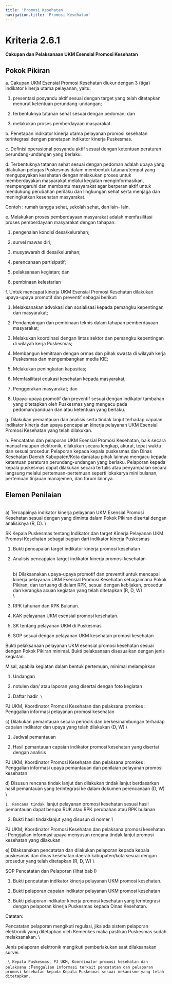 ```yaml
---
title: 'Promosi Kesehatan'
navigation.title: 'Promosi Kesehatan'
---
```



# Kriteria 2.6.1 
**Cakupan dan Pelaksanaan UKM Esensial Promosi Kesehatan** 



## Pokok Pikiran 

a. Cakupan UKM Esensial Promosi Kesehatan diukur dengan 3 (tiga) indikator kinerja utama pelayanan, yaitu: 

1. presentasi posyandu aktif sesuai dengan target yang telah ditetapkan menurut ketentuan perundang-undangan; 

2. terbentuknya tatanan sehat sesuai dengan pedoman; dan 

3. melakukan proses pemberdayaan masyarakat. 

b. Penetapan indikator kinerja utama pelayanan promosi kesehatan terintegrasi dengan penetapan indikator kinerja Puskesmas. 

c. Definisi operasional posyandu aktif sesuai dengan ketentuan peraturan perundang-undangan yang berlaku. 

d. Terbentuknya tatanan sehat sesuai dengan pedoman adalah upaya yang dilakukan petugas Puskesmas dalam membentuk tatanan/tempat 	yang mengupayakan kesehatan dengan melakukan proses untuk memberdayakan masyarakat melalui kegiatan menginformasikan, mempengaruhi dan membantu masyarakat agar berperan aktif untuk mendukung perubahan perilaku dan lingkungan sehat serta menjaga dan meningkatkan kesehatan masyarakat. 

Contoh : rumah tangga sehat, sekolah sehat, dan lain- lain. 


e. Melakukan proses pemberdayaan masyarakat adalah memfasilitasi proses pemberdayaan masyarakat dengan tahapan: 

1. pengenalan kondisi desa/kelurahan; 

2. survei mawas diri; 

3. musyawarah di desa/kelurahan; 

4. perencanaan partisipatif; 

5. pelaksanaan kegiatan; dan 

6. pembinaan kelestarian 

f. Untuk mencapai kinerja UKM Esensial Promosi Kesehatan dilakukan upaya-upaya promotif dan preventif sebagai berikut: 

1. Melaksanakan advokasi dan sosialisasi kepada pemangku kepentingan dan masyarakat; 

2. Pendampingan dan pembinaan teknis dalam tahapan pemberdayaan masyarakat; 

3. Melakukan koordinasi dengan lintas sektor dan pemangku kepentingan di wilayah kerja Puskesmas; 

4. Membangun kemitraan dengan ormas dan pihak swasta di wilayah kerja Puskesmas dan mengembangkan media KIE; 

5. Melakukan peningkatan kapasitas; 

6. Memfasilitasi edukasi kesehatan kepada masyarakat; 

7. Penggerakan masyarakat; dan 


8. Upaya-upaya promotif dan preventif sesuai dengan indikator tambahan yang ditetapkan oleh Puskesmas yang mengacu  	pada pedoman/panduan dan atau ketentuan yang berlaku. 

g. Dilakukan pemantauan dan analisis serta  tindak  lanjut terhadap capaian indikator kinerja dan upaya pencapaian kinerja pelayanan UKM Esensial Promosi Kesehatan yang telah dilakukan. 

h. Pencatatan dan pelaporan UKM Esensial Promosi Kesehatan, baik secara manual maupun elektronik, dilakukan secara lengkap, akurat, tepat waktu dan sesuai prosedur. Pelaporan kepada kepala puskesmas dan Dinas Kesehatan Daerah Kabupaten/Kota dan/atau pihak lainnya mengacu kepada ketentuan peraturan perundang-undangan yang berlaku. Pelaporan kepada kepala puskesmas dapat dilakukan secara tertulis atau penyampaian secara langsung melalui pertemuan-pertemuan seperti lokakarya mini bulanan, pertemuan tinjauan manajemen, dan forum lainnya. 

## Elemen Penilaian 




   \
a) Tercapainya indikator kinerja pelayanan UKM Esensial Promosi Kesehatan sesuai dengan yang diminta dalam Pokok Pikiran disertai dengan analisisnya (R, D).  \
 




SK Kepala Puskesmas tentang Indikator dan target Kinerja Pelayanan UKM Promosi Kesehatan sebagai bagian dari indikator kinerja Puskesmas
1. Bukti pencapaian target indikator kinerja promosi kesehatan 
 
2. Analisis pencapaian target indikator kinerja promosi kesehatan 
 




   \
b) Dilaksanakan upaya-upaya promotif dan preventif untuk mencapai kinerja pelayanan UKM Esensial Promosi Kesehatan sebagaimana Pokok Pikiran, dan tertuang di dalam RPK, sesuai dengan kebijakan, prosedur dan kerangka acuan kegiatan yang telah ditetapkan (R, D, W) \
 \




1. RPK tahunan dan RPK Bulanan. 

2. KAK pelayanan UKM esensial promosi kesehatan. 

3. SK tentang pelayanan UKM di Puskesmas



4. SOP sesuai dengan pelayanan UKM kesehatan promosi kesehatan



Bukti pelaksanaan pelayanan UKM esensial promosi kesehatan sesuai dengan Pokok Pikiran minimal. Bukti pelaksanaan disesuaikan dengan jenis kegiatan.



Misal, apabila kegiatan dalam bentuk pertemuan, minimal melampirkan 

1. Undangan 

2. notulen dan/ atau laporan yang disertai dengan foto kegiatan 

3. Daftar hadir`  \
`



PJ UKM, Koordinator Promosi Kesehatan dan pelaksana promkes : Penggalian informasi pelayanan promosi kesehatan




 c) Dilakukan pemantauan secara periodik dan berkesinambungan terhadap capaian indikator dan upaya yang telah dilakukan (D, W) \




1. Jadwal pemantauan 

2. Hasil pemantauan capaian indikator promosi kesehatan yang disertai dengan analisis 
 
PJ UKM, Koordinator Promosi Kesehatan dan pelaksana promkes : Penggalian informasi upaya pemantauan dan penilaian pelayanan promosi kesehatan 




 d) Disusun rencana tindak lanjut dan dilakukan tindak lanjut berdasarkan hasil pemantauan yang terintegrasi ke dalam dokumen perencanaan (D, W) \


`1. Rencana tindak `lanjut pelayanan promosi kesehatan sesuai hasil pemantauan dapat berupa RUK atau RPK perubahan atau RPK bulanan

2. Bukti hasil tindaklanjut yang disusun di nomer 1



PJ UKM, Koordinator Promosi Kesehatan dan pelaksana promosi kesehatan : Penggalian informasi upaya menyusun rencana tindak lanjut promosi kesehatan yang dilakukan 




 e) Dilaksanakan pencatatan dan dilakukan pelaporan kepada kepala puskesmas dan dinas kesehatan daerah kabupaten/kota sesuai dengan prosedur yang telah ditetapkan (R, D, W) \




SOP Pencatatan dan Pelaporan (lihat bab I) 
1. Bukti pencatatan indikator kinerja pelayanan UKM promosi kesehatan. 

2. Bukti pelaporan capaian indikator pelayanan UKM promosi kesehatan 



3. Bukti pelaporan indikator kinerja promosi kesehatan yang terintegrasi dengan pelaporan kinerja Puskesmas kepada Dinas Kesehatan. 

Catatan: 

Pencatatan pelaporan mengikuti regulasi, jika ada sistem pelaporan elektronik yang ditetapkan oleh Kemenkes maka pastikan Puskesmas sudah melaksanakan.  \


Jenis pelaporan elektronik mengikuti pemberlakukan saat dilaksanakan survei. 

 `  \
Kepala Puskesmas, PJ UKM, Koordinator promosi kesehatan dan pelaksana : `P`enggalian informasi terkait pencatatan dan pelaporan promosi kesehatan kepada Kepala Puskesmas sesuai mekanisme yang telah ditetapkan. `



